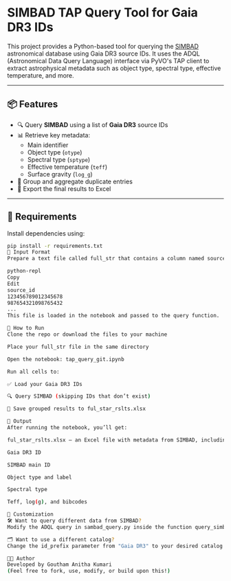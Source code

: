 # SIMBAD TAP Query Tool for Gaia DR3 IDs

This project provides a Python-based tool for querying the [SIMBAD](http://simbad.u-strasbg.fr/simbad/) astronomical database using Gaia DR3 source IDs. It uses the ADQL (Astronomical Data Query Language) interface via PyVO's TAP client to extract astrophysical metadata such as object type, spectral type, effective temperature, and more.

---

## 📦 Features

- 🔍 Query **SIMBAD** using a list of **Gaia DR3** source IDs  
- 📊 Retrieve key metadata:
  - Main identifier
  - Object type (`otype`)
  - Spectral type (`sptype`)
  - Effective temperature (`teff`)
  - Surface gravity (`log_g`)
- 🧼 Group and aggregate duplicate entries
- 💾 Export the final results to Excel

---

## 🧰 Requirements

Install dependencies using:

```bash
pip install -r requirements.txt
📂 Input Format
Prepare a text file called full_str that contains a column named source_id with Gaia DR3 source IDs. Example:

python-repl
Copy
Edit
source_id
123456789012345678
987654321098765432
...
This file is loaded in the notebook and passed to the query function.

🚀 How to Run
Clone the repo or download the files to your machine

Place your full_str file in the same directory

Open the notebook: tap_query_git.ipynb

Run all cells to:

✅ Load your Gaia DR3 IDs

🔍 Query SIMBAD (skipping IDs that don’t exist)

💾 Save grouped results to ful_star_rslts.xlsx

📁 Output
After running the notebook, you’ll get:

ful_star_rslts.xlsx — an Excel file with metadata from SIMBAD, including:

Gaia DR3 ID

SIMBAD main ID

Object type and label

Spectral type

Teff, log(g), and bibcodes

🔄 Customization
🛠 Want to query different data from SIMBAD?
Modify the ADQL query in sambad_query.py inside the function query_simbad_for_sources().

🗂 Want to use a different catalog?
Change the id_prefix parameter from "Gaia DR3" to your desired catalog prefix.

🧑‍💻 Author
Developed by Goutham Anitha Kumari
(Feel free to fork, use, modify, or build upon this!)
